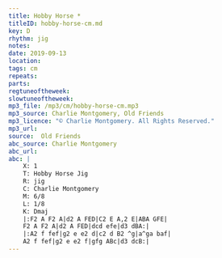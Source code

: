 ```yaml
---
title: Hobby Horse *
titleID: hobby-horse-cm.md
key: D
rhythm: jig
notes:
date: 2019-09-13
location:
tags: cm
repeats:
parts:
regtuneoftheweek:
slowtuneoftheweek:
mp3_file: /mp3/cm/hobby-horse-cm.mp3
mp3_source: Charlie Montgomery, Old Friends
mp3_licence: "© Charlie Montgomery. All Rights Reserved."
mp3_url:
source:  Old Friends
abc_source: Charlie Montgomery
abc_url:
abc: |
    X: 1
    T: Hobby Horse Jig
    R: jig
    C: Charlie Montgomery
    M: 6/8
    L: 1/8
    K: Dmaj
    |:F2 A F2 A|d2 A FED|C2 E A,2 E|ABA GFE|
    F2 A F2 A|d2 A FED|dcd efe|d3 dBA:|
    |:A2 f fef|g2 e e2 d|c2 d B2 ^g|a^ga baf|
    A2 f fef|g2 e e2 f|gfg ABc|d3 dcB:|
---
```

